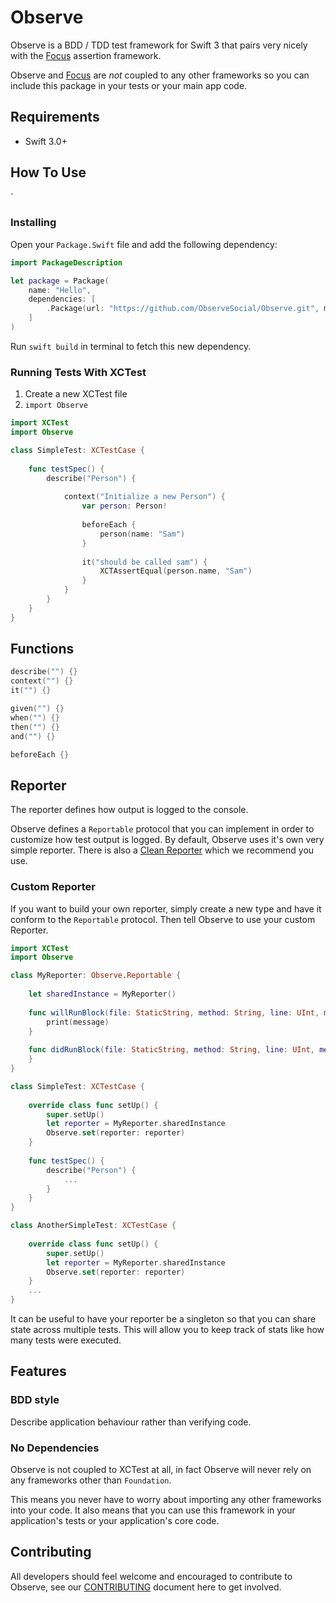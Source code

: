 # Observe

Observe is a BDD / TDD test framework for Swift 3 that pairs very nicely with the [Focus](https://github.com/ObserveSocial/Focus) assertion framework.

Observe and [Focus](https://github.com/ObserveSocial/Focus) are *not* coupled to any other frameworks so you can include this package in your tests or your main app code.

## Requirements

 * Swift 3.0+

## How To Use
`
### Installing

Open your `Package.Swift` file and add the following dependency:

```swift
import PackageDescription

let package = Package(
    name: "Hello",
    dependencies: [
        .Package(url: "https://github.com/ObserveSocial/Observe.git", majorVersion: 0)
    ]
)
```

Run `swift build` in terminal to fetch this new dependency.

### Running Tests With XCTest

1. Create a new XCTest file
2. `import Observe`

```swift
import XCTest
import Observe

class SimpleTest: XCTestCase {
    
    func testSpec() {
        describe("Person") {
            
            context("Initialize a new Person") {
                var person: Person!
                
                beforeEach {
                    person(name: "Sam")
                }
                
                it("should be called sam") {
                    XCTAssertEqual(person.name, "Sam")
                }
            }
        }
    }
}

```

## Functions

```swift
describe("") {}
context("") {}
it("") {}

given("") {}
when("") {}
then("") {}
and("") {}

beforeEach {}
```

## Reporter

The reporter defines how output is logged to the console.

Observe defines a `Reportable` protocol that you can implement in order to customize how test output is logged. By default, Observe uses it's own very simple reporter. There is also a [Clean Reporter](https://github.com/ObserveSocial/CleanReporter) which we recommend you use.

### Custom Reporter

If you want to build your own reporter, simply create a new type and have it conform to the `Reportable` protocol. Then tell Observe to use your custom Reporter.


```swift
import XCTest
import Observe

class MyReporter: Observe.Reportable {
    
    let sharedInstance = MyReporter()
    
    func willRunBlock(file: StaticString, method: String, line: UInt, message: String, blockType: BlockType, indentationLevel: Int) {
        print(message)
    }
    
    func didRunBlock(file: StaticString, method: String, line: UInt, message: String, blockType: BlockType, indentationLevel: Int) {   
    }
}

class SimpleTest: XCTestCase {
    
    override class func setUp() {
        super.setUp()
        let reporter = MyReporter.sharedInstance
        Observe.set(reporter: reporter)
    }
    
    func testSpec() {
        describe("Person") {
            ...
        }
    }
}

class AnotherSimpleTest: XCTestCase {
    
    override class func setUp() {
        super.setUp()
        let reporter = MyReporter.sharedInstance
        Observe.set(reporter: reporter)
    }
    ...
}

```

It can be useful to have your reporter be a singleton so that you can share state across multiple tests. This will allow you to keep track of stats like how many tests were executed.

## Features

### BDD style

Describe application behaviour rather than verifying code.

### No Dependencies

Observe is not coupled to XCTest at all, in fact Observe will never rely on any frameworks other than `Foundation`.

This means you never have to worry about importing any other frameworks into your code. It also means that you can use this framework in your application's tests or your application's core code.

## Contributing

All developers should feel welcome and encouraged to contribute to Observe, see our [CONTRIBUTING](https://github.com/ObserveSocial/Observe/CONTRIBUTING.md) document here to get involved.

